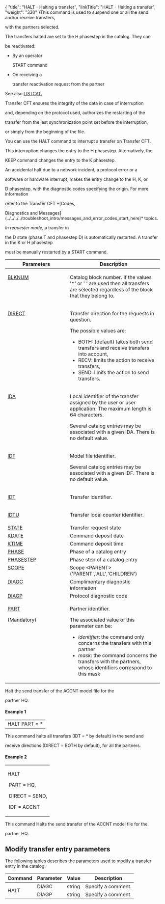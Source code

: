 {
    "title": "HALT - Halting a transfer",
    "linkTitle": "HALT - Halting a transfer",
    "weight": "330"
}This command is used to suspend one or all the send and/or receive transfers,
with the partners selected.

The transfers halted are set to the H phasestep in the catalog. They can
be reactivated:

-   By an operator
    START command
-   On receiving a
    transfer reactivation request from the partner

See also [LISTCAT.](../../monitoring_cftutil_intro/listcat_command)

Transfer CFT ensures the integrity of the data in case of interruption
and, depending on the protocol used, authorizes the restarting of the
transfer from the last synchronization point set before the interruption,
or simply from the beginning of the file.

You can use the HALT command to interrupt a transfer on Transfer CFT.
This interruption changes the entry to the H phasestep. Alternatively, the
KEEP command changes the entry to the K phasestep.

An accidental halt due to a network incident, a protocol error or a
software or hardware interrupt, makes the entry change to the H, K, or
D phasestep, with the diagnostic codes specifying the origin. For more information
refer to the Transfer CFT *[Codes,
Diagnostics and Messages](../../../../troubleshoot_intro/messages_and_error_codes_start_here)* topics.

*In requester mode*, a transfer in
the D state (phase T and phasestep D) is automatically restarted. A transfer in the K or H phasestep
must be manually restarted by a START command.

<table cellspacing="0" width="90%">
   <col/>
   <col/>
   <thead>
      <tr>
         <th>Parameters</th>
         <th>Description</th>
      </tr>
   </thead>
   <tbody>
      <tr valign="top">
         <td>
            <p><a href="../../../command_summary/parameter_intro/blknum">BLKNUM</a>
</p>
         </td>
         <td width="59.777%">
            <p>Catalog block number. If the values '*' or ' ' are used 
 then all transfers are selected regardless of the block that they belong 
 to.</p>
         </td>
      </tr>
      <tr valign="top">
         <td colspan="1" rowspan="1">
            <p><a href="../../../command_summary/parameter_intro/direct">DIRECT</a> </p>
         </td>
         <td colspan="1" rowspan="1" width="59.777%">
            <p>Transfer direction for the requests in question.</p>
            <p>The possible values are:</p>
            <ul>
               <li>BOTH: 
 (default) takes both send transfers and receive transfers into account,               </li>
               <li>RECV: 
 limits the action to receive transfers,               </li>
               <li>SEND: 
 limits the action to send transfers.               </li>
            </ul>
         </td>
      </tr>
      <tr valign="top">
         <td colspan="1" rowspan="1">
            <p><a href="../../../command_summary/parameter_intro/ida">IDA</a> </p>
         </td>
         <td colspan="1" rowspan="1" width="59.777%">
            <p>Local identifier of the transfer assigned by the user or 
 user application. The maximum length is 64 characters.</p>
            <p>Several catalog entries may be associated with a given 
 IDA. There is no default value.</p>
         </td>
      </tr>
      <tr valign="top">
         <td colspan="1" rowspan="1">
            <p><a href="../../../command_summary/parameter_intro/idf">IDF</a> </p>
         </td>
         <td colspan="1" rowspan="1" width="59.777%">
            <p>Model file identifier.</p>
            <p>Several catalog entries may be associated with a given 
 IDF. There is no default value.</p>
         </td>
      </tr>
      <tr valign="top">
         <td colspan="1" rowspan="1">
            <p><a href="../../../command_summary/parameter_intro/idu">IDT</a> </p>
         </td>
         <td colspan="1" rowspan="1" width="59.777%">
            <p>Transfer identifier.</p>
         </td>
      </tr>
      <tr valign="top">
         <td colspan="1" rowspan="1">
            <p><a href="../../../command_summary/parameter_intro/idtu">IDTU</a> </p>
         </td>
         <td colspan="1" rowspan="1" width="59.777%">
            <p>Transfer local counter identifier. </p>
         </td>
      </tr>
      <tr valign="top">
         <td><a href="../../../command_summary/parameter_intro/state">STATE</a>
         </td>
         <td width="59.777%">Transfer request state         </td>
      </tr>
      <tr valign="top">
         <td><a href="kdate.htm">KDATE</a>
         </td>
         <td width="59.777%"> Command deposit date         </td>
      </tr>
      <tr valign="top">
         <td><a href="ktime.htm">KTIME</a>
         </td>
         <td width="59.777%">Command deposit time         </td>
      </tr>
      <tr valign="top">
         <td><a href="phase.htm">PHASE</a>
         </td>
         <td width="59.777%"> Phase of a catalog entry         </td>
      </tr>
      <tr valign="top">
         <td><a href="phasestep.htm">PHASESTEP</a>
         </td>
         <td width="59.777%">Phase step of a catalog entry         </td>
      </tr>
      <tr valign="top">
         <td><a href="../../../command_summary/parameter_intro/scope">SCOPE</a>
         </td>
         <td width="59.777%"> Scope &lt;PARENT&gt;  ('PARENT','ALL','CHILDREN')         </td>
      </tr>
      <tr valign="top">
         <td><a href="diagc.htm">DIAGC</a>
         </td>
         <td width="59.777%">Complimentary diagnostic information         </td>
      </tr>
      <tr valign="top">
         <td><a href="../../../command_summary/parameter_intro/diagp">DIAGP</a>
         </td>
         <td width="59.777%"> Protocol diagnostic code         </td>
      </tr>
      <tr valign="top">
         <td colspan="1" rowspan="1">
            <p><a href="../../../command_summary/parameter_intro/part">PART</a> </p>
            <p>(Mandatory)</p>
         </td>
         <td colspan="1" rowspan="1" width="59.777%">
            <p>Partner identifier.</p>
            <p>The associated value of this parameter can be:</p>
            <ul>
               <li><i>identifier</i>: 
 the command only concerns the transfers with this partner               </li>
               <li><i>mask</i>: 
 the command concerns the transfers with the partners, whose identifiers 
 correspond to this mask               </li>
            </ul>
         </td>
      </tr>
   </tbody>
</table>

Halt the send transfer of the ACCNT model file for the
partner HQ.

#### Example 1

<table cellspacing="0">
   <col/>
   <tbody>
      <tr>
         <td>HALT PART = *         </td>
      </tr>
   </tbody>
</table>

This command halts all transfers (IDT = \* by default) in the send and
receive directions (DIRECT = BOTH by default), for all the partners.

#### Example 2

<table cellspacing="0">
   <col/>
   <tbody>
      <tr>
         <td>
            <p>HALT</p>
            <p> PART = HQ,</p>
            <p> DIRECT = SEND,</p>
            <p> IDF = ACCNT</p>
         </td>
      </tr>
   </tbody>
</table>

This command Halts the send transfer of the ACCNT model file for the
partner HQ.

## Modify transfer entry parameters

The following tables describes the parameters used to modify a transfer entry in the catalog.

<table cellspacing="0">
   <col/>
   <col/>
   <col/>
   <col/>
   <thead>
      <tr>
         <th>Command</th>
         <th>Parameter</th>
         <th>Value</th>
         <th>Description</th>
      </tr>
   </thead>
   <tbody>
      <tr>
         <td rowspan="2">HALT         </td>
         <td>DIAGC         </td>
         <td>string         </td>
         <td>Specify a comment.         </td>
      </tr>
      <tr>
         <td>DIAGP         </td>
         <td>string         </td>
         <td>Specify a comment.         </td>
      </tr>
   </tbody>
</table>

